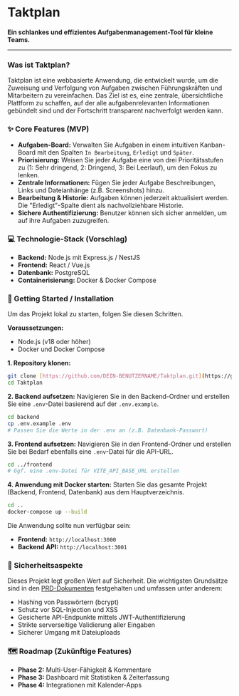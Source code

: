 # Taktplan

**Ein schlankes und effizientes Aufgabenmanagement-Tool für kleine Teams.**

---

### Was ist Taktplan?

Taktplan ist eine webbasierte Anwendung, die entwickelt wurde, um die Zuweisung und Verfolgung von Aufgaben zwischen Führungskräften und Mitarbeitern zu vereinfachen. Das Ziel ist es, eine zentrale, übersichtliche Plattform zu schaffen, auf der alle aufgabenrelevanten Informationen gebündelt sind und der Fortschritt transparent nachverfolgt werden kann.

### ✨ Core Features (MVP)

* **Aufgaben-Board:** Verwalten Sie Aufgaben in einem intuitiven Kanban-Board mit den Spalten `In Bearbeitung`, `Erledigt` und `Später`.
* **Priorisierung:** Weisen Sie jeder Aufgabe eine von drei Prioritätsstufen zu (1: Sehr dringend, 2: Dringend, 3: Bei Leerlauf), um den Fokus zu lenken.
* **Zentrale Informationen:** Fügen Sie jeder Aufgabe Beschreibungen, Links und Dateianhänge (z.B. Screenshots) hinzu.
* **Bearbeitung & Historie:** Aufgaben können jederzeit aktualisiert werden. Die "Erledigt"-Spalte dient als nachvollziehbare Historie.
* **Sichere Authentifizierung:** Benutzer können sich sicher anmelden, um auf ihre Aufgaben zuzugreifen.

### 💻 Technologie-Stack (Vorschlag)

* **Backend:** Node.js mit Express.js / NestJS
* **Frontend:** React / Vue.js
* **Datenbank:** PostgreSQL
* **Containerisierung:** Docker & Docker Compose

### 🚀 Getting Started / Installation

Um das Projekt lokal zu starten, folgen Sie diesen Schritten.

**Voraussetzungen:**
* Node.js (v18 oder höher)
* Docker und Docker Compose

**1. Repository klonen:**
```bash
git clone [https://github.com/DEIN-BENUTZERNAME/Taktplan.git](https://github.com/DEIN-BENUTZERNAME/Taktplan.git)
cd Taktplan
```

**2. Backend aufsetzen:**
Navigieren Sie in den Backend-Ordner und erstellen Sie eine `.env`-Datei basierend auf der `.env.example`.
```bash
cd backend
cp .env.example .env
# Passen Sie die Werte in der .env an (z.B. Datenbank-Passwort)
```

**3. Frontend aufsetzen:**
Navigieren Sie in den Frontend-Ordner und erstellen Sie bei Bedarf ebenfalls eine `.env`-Datei für die API-URL.
```bash
cd ../frontend
# Ggf. eine .env-Datei für VITE_API_BASE_URL erstellen
```

**4. Anwendung mit Docker starten:**
Starten Sie das gesamte Projekt (Backend, Frontend, Datenbank) aus dem Hauptverzeichnis.
```bash
cd ..
docker-compose up --build
```

Die Anwendung sollte nun verfügbar sein:
* **Frontend:** `http://localhost:3000`
* **Backend API:** `http://localhost:3001`

### 🔐 Sicherheitsaspekte

Dieses Projekt legt großen Wert auf Sicherheit. Die wichtigsten Grundsätze sind in den [PRD-Dokumenten](LINK-ZUM-PRD) festgehalten und umfassen unter anderem:
* Hashing von Passwörtern (bcrypt)
* Schutz vor SQL-Injection und XSS
* Gesicherte API-Endpunkte mittels JWT-Authentifizierung
* Strikte serverseitige Validierung aller Eingaben
* Sicherer Umgang mit Dateiuploads

### 🗺️ Roadmap (Zukünftige Features)

* **Phase 2:** Multi-User-Fähigkeit & Kommentare
* **Phase 3:** Dashboard mit Statistiken & Zeiterfassung
* **Phase 4:** Integrationen mit Kalender-Apps
